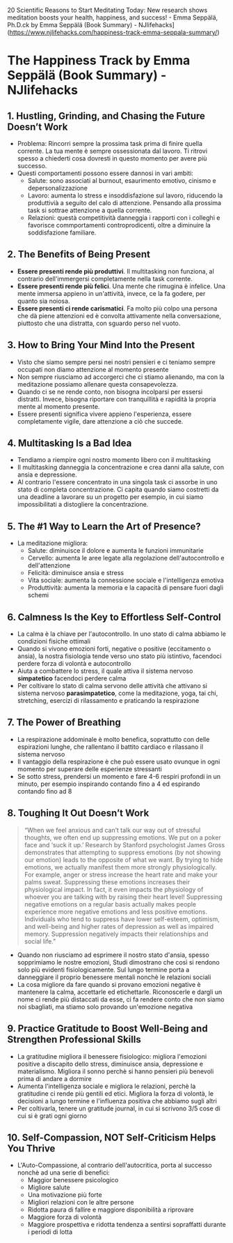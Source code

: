 20 Scientific Reasons to Start Meditating Today: New research shows meditation boosts your health, happiness, and success! - Emma Seppälä, Ph.D.ck by Emma Seppälä (Book Summary) - NJlifehacks](https://www.njlifehacks.com/happiness-track-emma-seppala-summary/)

# The Happiness Track by Emma Seppälä (Book Summary) - NJlifehacks

## 1. Hustling, Grinding, and Chasing the Future Doesn’t Work
- Problema: Rincorri sempre la prossima task prima di finire quella corrente. La tua mente è sempre ossessionata dal lavoro. Ti ritrovi spesso a chiederti cosa dovresti in questo momento per avere più successo.
- Questi comportamenti possono essere dannosi in vari ambiti:
    - Salute: sono associati al burnout, esaurimento emotivo, cinismo e depersonalizzazione
    - Lavoro: aumenta lo stress e insoddisfazione sul lavoro, riducendo la produttivià a seguito del calo di attenzione. Pensando alla prossima task si sottrae attenzione a quella corrente.
    - Relazioni: questà competitività danneggia i rapporti con i colleghi e favorisce commportamenti controprodicenti, oltre a diminuire la soddisfazione familiare.

## 2. The Benefits of Being Present
- **Essere presenti rende più produttivi**. Il multitasking non funziona, al contrario dell'immergersi completamente nella task corrente.
- **Essere presenti rende più felici**. Una mente che rimugina è infelice. Una mente immersa appieno in un'attività, invece, ce la fa godere, per quanto sia noiosa.
- **Essere presenti ci rende carismatici**. Fa molto più colpo una persona che dà piene attenzioni ed è convolta attivamente nella conversazione, piuttosto che una distratta, con sguardo perso nel vuoto.

## 3. How to Bring Your Mind Into the Present
- Visto che siamo sempre persi nei nostri pensieri e ci teniamo sempre occupati non diamo attenzione al momento presente
- Non sempre riusciamo ad accorgerci che ci stiamo alienando, ma con la meditazione possiamo allenare questa consapevolezza.
- Quando ci se ne rende conto, non bisogna incolparsi per essersi distratti. Invece, bisogna riportare con tranquillità e rapidità la propria mente al momento presente.
- Essere presenti significa vivere appieno l'esperienza, essere completamente vigile, dare attenzione a ciò che succede.

## 4. Multitasking Is a Bad Idea
- Tendiamo a riempire ogni nostro momento libero con il multitasking
- Il multitasking danneggia la concentrazione e crea danni alla salute, con ansia e depressione.
- Al contrario l'essere concentrato in una singola task ci assorbe in uno stato di completa concentrazione. Ci capita quando siamo costretti da una deadline a lavorare su un progetto per esempio, in cui siamo impossibilitati a distogliere la concentrazione.

## 5. The #1 Way to Learn the Art of Presence?
- La meditazione migliora:
    - Salute: diminuisce il dolore e aumenta le funzioni immunitarie
    - Cervello: aumenta le aree legate alla regolazione dell'autocontrollo e dell'attenzione
    - Felicità: diminuisce ansia e stress
    - Vita sociale: aumenta la connessione sociale e l'intelligenza emotiva
    - Produttività: aumenta la memoria e la capacità di pensare fuori dagli schemi

## 6. Calmness Is the Key to Effortless Self-Control
- La calma è la chiave per l'autocontrollo. In uno stato di calma abbiamo le condizioni fisiche ottimali
- Quando si vivono emozioni forti, negative o positive (eccitamento o ansia), la nostra fisiologia tende verso uno stato più istintivo, facendoci perdere forza di volontà e autocontrollo
- Aiuta a combattere lo stress, il quale attiva il sistema nervoso **simpatetico** facendoci perdere calma
- Per coltivare lo stato di calma servono delle attività che attivano si sistema nervoso **parasimpatetico**, come la meditazione, yoga, tai chi, stretching, esercizi di rilassamento e praticando la respirazione

## 7. The Power of Breathing
- La respirazione addominale è molto benefica, soprattutto con delle espirazioni lunghe, che rallentano il battito cardiaco e rilassano il sistema nervoso
- Il vantaggio della respirazione è che può essere usato ovunque in ogni momento per superare delle esperienze stressanti
- Se sotto stress, prendersi un momento e fare 4-6 respiri profondi in un minuto, per esempio inspirando contando fino a 4 ed espirando contando fino ad 8

## 8. Toughing It Out Doesn’t Work

> “When we feel anxious and can’t talk our way out of stressful thoughts, we often end up suppressing emotions. We put on a poker face and ‘suck it up.’ Research by Stanford psychologist James Gross demonstrates that attempting to suppress emotions (by not showing our emotion) leads to the opposite of what we want. By trying to hide emotions, we actually manifest them more strongly physiologically. For example, anger or stress increase the heart rate and make your palms sweat. Suppressing these emotions increases their physiological impact. In fact, it even impacts the physiology of whoever you are talking with by raising their heart level! Suppressing negative emotions on a regular basis actually makes people experience more negative emotions and less positive emotions. Individuals who tend to suppress have lower self-esteem, optimism, and well-being and higher rates of depression as well as impaired memory. Suppression negatively impacts their relationships and social life.”

- Quando non riusciamo ad esprimere il nostro stato d'ansia, spesso sopprimiamo le nostre emozioni, Studi dimostrano che così si rendono solo più evidenti fisiologicamente. Sul lungo termine porta a danneggiare il proprio benessere mentali nonchè le relazioni sociali
- La cosa migliore da fare quando si provano emozioni negative è mantenere la calma, accettarle ed etichettarle. Riconoscerle e dargli un nome ci rende più distaccati da esse, ci fa rendere conto che non siamo noi sbagliati, ma stiamo solo provando un'emozione negativa

## 9. Practice Gratitude to Boost Well-Being and Strengthen Professional Skills
- La gratitudine migliora il benessere fisiologico: migliora l'emozioni positive a discapito dello stress, diminuisce ansia, depressione e materialismo. Migliora il sonno perchè si hanno pensieri più benevoli prima di andare a dormire
- Aumenta l'intelligenza sociale e migliora le relazioni, perchè la gratitudine ci rende più gentili ed etici. Migliora la forza di volontà, le decisioni a lungo termine e l'influenza positiva che abbiamo sugli altri
- Per coltivarla, tenere un gratitude journal, in cui si scrivono 3/5 cose di cui si è grati ogni giorno

## 10. Self-Compassion, NOT Self-Criticism Helps You Thrive
- L'Auto-Compassione, al contrario dell'autocritica, porta al successo nonchè ad una serie di benefici:
    - Maggior benessere psicologico
    - Migliore salute
    - Una motivazione più forte
    - Migliori relazioni con le altre persone
    - Ridotta paura di fallire e maggiore disponibilità a riprovare
    - Maggiore forza di volontà
    - Maggiore prospettiva e ridotta tendenza a sentirsi sopraffatti durante i periodi di lotta
